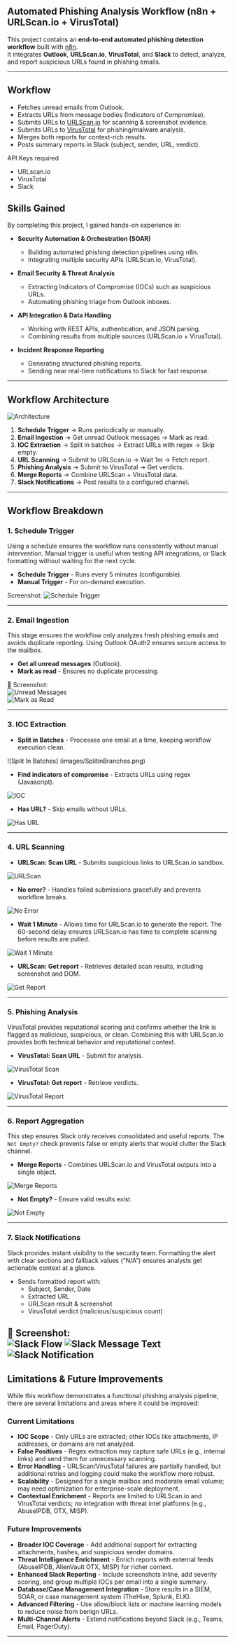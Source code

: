 ## Automated Phishing Analysis Workflow (n8n + URLScan.io + VirusTotal)

This project contains an **end-to-end automated phishing detection workflow** built with [n8n](https://n8n.io).  
It integrates **Outlook**, **URLScan.io**, **VirusTotal**, and **Slack** to detect, analyze, and report suspicious URLs found in phishing emails.

---

## Workflow

- Fetches unread emails from Outlook.
- Extracts URLs from message bodies (Indicators of Compromise).
- Submits URLs to [URLScan.io](https://urlscan.io) for scanning & screenshot evidence.
- Submits URLs to [VirusTotal](https://www.virustotal.com) for phishing/malware analysis.
- Merges both reports for context-rich results.
- Posts summary reports in Slack (subject, sender, URL, verdict).

API Keys required
- URLscan.io
- VirusTotal
- Slack

## Skills Gained
By completing this project, I gained hands-on experience in:

- **Security Automation & Orchestration (SOAR)**
  - Building automated phishing detection pipelines using n8n.
  - Integrating multiple security APIs (URLScan.io, VirusTotal).

- **Email Security & Threat Analysis**  
  - Extracting Indicators of Compromise (IOCs) such as suspicious URLs.  
  - Automating phishing triage from Outlook inboxes. 

- **API Integration & Data Handling**  
  - Working with REST APIs, authentication, and JSON parsing.  
  - Combining results from multiple sources (URLScan.io + VirusTotal).

- **Incident Response Reporting**  
  - Generating structured phishing reports.  
  - Sending near real-time notifications to Slack for fast response. 

---

##  Workflow Architecture

![Architecture](images/Architecture%20Diagram.png)

1. **Schedule Trigger** → Runs periodically or manually.  
2. **Email Ingestion** → Get unread Outlook messages → Mark as read.  
3. **IOC Extraction** → Split in batches → Extract URLs with regex → Skip empty.  
4. **URL Scanning** → Submit to URLScan.io → Wait 1m → Fetch report.  
5. **Phishing Analysis** → Submit to VirusTotal → Get verdicts.  
6. **Merge Reports** → Combine URLScan + VirusTotal data.  
7. **Slack Notifications** → Post results to a configured channel.  

---

##  Workflow Breakdown

### 1. **Schedule Trigger**
Using a schedule ensures the workflow runs consistently without manual intervention. Manual trigger is useful when testing API integrations, or Slack formatting without waiting for the next cycle.  

- **Schedule Trigger** - Runs every 5 minutes (configurable).  
- **Manual Trigger** - For on-demand execution.

 Screenshot: 
![Schedule Trigger](images/ScheduleTrigger.png)

---

### 2. **Email Ingestion**
This stage ensures the workflow only analyzes fresh phishing emails and avoids duplicate reporting. Using Outlook OAuth2 ensures secure access to the mailbox.  

- **Get all unread messages** (Outlook).  
- **Mark as read** - Ensures no duplicate processing.  

📸 Screenshot:  
![Unread Messages](images/GetallUnreadMessages.png)  
![Mark as Read](images/MarkasReads.png)

---

### 3. **IOC Extraction**
- **Split in Batches** - Processes one email at a time, keeping workflow execution clean.  

![Split In Batches] (images/SplitinBranches.png)

- **Find indicators of compromise** - Extracts URLs using regex (Javascript).  

![IOC](images/IOC.png)  

- **Has URL?** - Skip emails without URLs.  
  
![Has URL](images/HasURL.png)

---

### 4. **URL Scanning**

- **URLScan: Scan URL** - Submits suspicious links to URLScan.io sandbox.  

![URLScan](images/URLScanURL.png)  

- **No error?** - Handles failed submissions gracefully and prevents workflow breaks. 

![No Error](images/Noerror.png)  

- **Wait 1 Minute** - Allows time for URLScan.io to generate the report. The 60-second delay ensures URLScan.io has time to complete scanning before results are pulled.

![ Wait 1 Minute](images/Wait1Minute.png)  

- **URLScan: Get report** - Retrieves detailed scan results, including screenshot and DOM.   

![Get Report](images/URLScanGetReport.png)

---

### 5. **Phishing Analysis**
VirusTotal provides reputational scoring and confirms whether the link is flagged as malicious, suspicious, or clean. Combining this with URLScan.io provides both technical behavior and reputational context.  

- **VirusTotal: Scan URL** - Submit for analysis. 

![VirusTotal Scan](images/VirusTotalScanUrl.png)  
 
- **VirusTotal: Get report** - Retrieve verdicts.  

![VirusTotal Report](images/VirusTotalGetReport.png)

---

### 6. **Report Aggregation**
This step ensures Slack only receives consolidated and useful reports. The `Not Empty?` check prevents false or empty alerts that would clutter the Slack channel.  

- **Merge Reports** - Combines URLScan.io and VirusTotal outputs into a single object. 

![Merge Reports](images/MergeReports.png)

- **Not Empty?** - Ensure valid results exist.  

![Not Empty](images/Notempty.png)

---

### 7. **Slack Notifications**
Slack provides instant visibility to the security team. Formatting the alert with clear sections and fallback values (“N/A”) ensures analysts get actionable context at a glance.  

- Sends formatted report with:
  - Subject, Sender, Date  
  - Extracted URL  
  - URLScan result & screenshot  
  - VirusTotal verdict (malicious/suspicious count)  

📸 Screenshot:  
![Slack Flow](images/send%20slack%20diagram.png)
![Slack Message Text](images/slacktext.png)
![Slack Notification](images/slack.png)
---

## Limitations & Future Improvements

While this workflow demonstrates a functional phishing analysis pipeline, there are several limitations and areas where it could be improved:

### Current Limitations
- **IOC Scope** - Only URLs are extracted; other IOCs like attachments, IP addresses, or domains are not analyzed.  
- **False Positives** - Regex extraction may capture safe URLs (e.g., internal links) and send them for unnecessary scanning.  
- **Error Handling** - URLScan/VirusTotal failures are partially handled, but additional retries and logging could make the workflow more robust.  
- **Scalability** - Designed for a single mailbox and moderate email volume; may need optimization for enterprise-scale deployment.  
- **Contextual Enrichment** - Reports are limited to URLScan.io and VirusTotal verdicts; no integration with threat intel platforms (e.g., AbuseIPDB, OTX, MISP).  

### Future Improvements
- **Broader IOC Coverage** - Add additional support for extracting attachments, hashes, and suspicious sender domains.  
- **Threat Intelligence Enrichment** - Enrich reports with external feeds (AbuseIPDB, AlienVault OTX, MISP) for richer context.  
- **Enhanced Slack Reporting** - Include screenshots inline, add severity scoring, and group multiple IOCs per email into a single summary.  
- **Database/Case Management Integration** - Store results in a SIEM, SOAR, or case management system (TheHive, Splunk, ELK).  
- **Advanced Filtering** - Use allow/block lists or machine learning models to reduce noise from benign URLs.  
- **Multi-Channel Alerts** - Extend notifications beyond Slack (e.g., Teams, Email, PagerDuty).  

---




